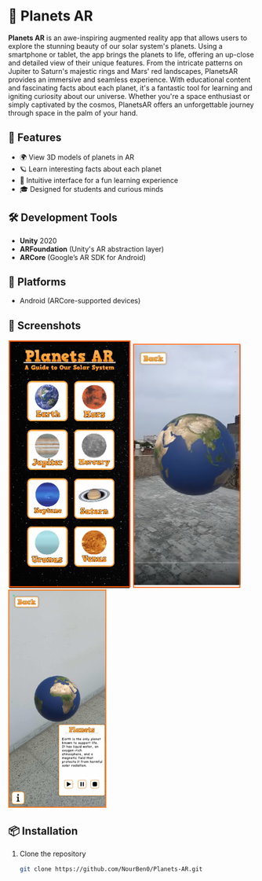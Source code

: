# 🌌 Planets AR

**Planets AR** is an awe-inspiring augmented reality app that allows users to explore the stunning beauty of our solar system's planets. Using a smartphone or tablet, the app brings the planets to life, offering an up-close and detailed view of their unique features. From the intricate patterns on Jupiter to Saturn's majestic rings and Mars' red landscapes, PlanetsAR provides an immersive and seamless experience. With educational content and fascinating facts about each planet, it's a fantastic tool for learning and igniting curiosity about our universe. Whether you're a space enthusiast or simply captivated by the cosmos, PlanetsAR offers an unforgettable journey through space in the palm of your hand.

## 🚀 Features

- 🌍 View 3D models of planets in AR
- 🪐 Learn interesting facts about each planet
- 🔭 Intuitive interface for a fun learning experience
- 🎓 Designed for students and curious minds

## 🛠 Development Tools

- **Unity** 2020
- **ARFoundation** (Unity's AR abstraction layer)
- **ARCore** (Google’s AR SDK for Android)

## 📱 Platforms

- Android (ARCore-supported devices)

## 📸 Screenshots


<img src="Captures/capture1.png" width="250" />  <img src="Captures/capture2.png" width="220" />  <img src="Captures/capture3.png" width="200" />


## 📦 Installation

1. Clone the repository  
   ```bash
   git clone https://github.com/NourBen0/Planets-AR.git
